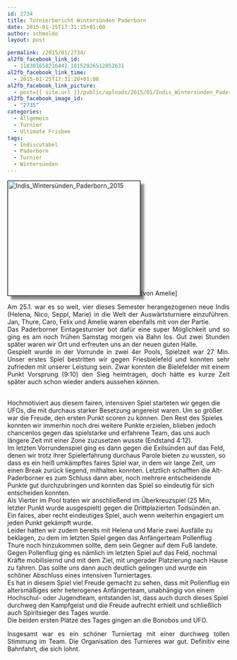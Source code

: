```yaml
---
id: 2734
title: Turnierbericht Wintersünden Paderborn
date: 2015-01-25T17:31:15+01:00
author: schmoldo
layout: post

permalink: /2015/01/2734/
al2fb_facebook_link_id:
  - 118301658216442_10152926512852631
al2fb_facebook_link_time:
  - 2015-01-25T17:31:20+01:00
al2fb_facebook_link_picture:
  - post={{ site.url }}/public/uploads/2015/01/Indis_Wintersünden_Paderborn_2015-300x260.jpg
al2fb_facebook_image_id:
  - "2735"
categories:
  - Allgemein
  - Turnier
  - Ultimate Frisbee
tags:
  - Indiscutabel
  - Paderborn
  - Turnier
  - Wintersünden
---
```

<p style="text-align: justify;">
  <a href="{{ site.url }}/public/uploads/2015/01/Indis_Wintersünden_Paderborn_2015.jpg"><img class=" size-medium wp-image-2735 alignleft" style="border: 1px solid black; box-shadow: 8px 8px 4px #888888;" src="{{ site.url }}/public/uploads/2015/01/Indis_Wintersünden_Paderborn_2015-300x260.jpg" alt="Indis_Wintersünden_Paderborn_2015" width="300" height="260"  /></a>[von Amelie]
</p>

<p style="text-align: justify;">
  Am 25.1. war es so weit, vier dieses Semester herangezogenen neue Indis (Helena, Nico, Seppl, Marie) in die Welt der Auswärtsturniere einzuführen. Jan, Thure, Caro, Felix und Amelie waren ebenfalls mit von der Partie.<br /> Das Paderborner Eintagesturnier bot dafür eine super Möglichkeit und so ging es am noch frühen Samstag morgen via Bahn los. Gut zwei Stunden später waren wir Ort und erfreuten uns an der neuen guten Halle.<br /> Gespielt wurde in der Vorrunde in zwei 4er Pools, Spielzeit war 27 Min. Unser erstes Spiel bestritten wir gegen Friesbielefeld und konnten sehr zufrieden mit unserer Leistung sein. Zwar konnten die Bielefelder mit einem Punkt Vorsprung (9:10) den Sieg heimtragen, doch hätte es kurze Zeit später auch schon wieder anders aussehen können.<!--more-->
  
  <br /> Hochmotiviert aus diesem fairen, intensiven Spiel starteten wir gegen die UFOs, die mit durchaus starker Besetzung angereist waren. Um so größer war die Freude, den ersten Punkt scoren zu können. Den Rest des Spieles konnten wir immerhin noch drei weitere Punkte erzielen, blieben jedoch chancenlos gegen das spielstarke und erfahrene Team, das uns auch längere Zeit mit einer Zone zuzusetzen wusste (Endstand 4:12).<br /> Im letzten Vorrundenspiel ging es dann gegen die Exilsünden auf das Feld, denen wir trotz ihrer Spielerfahrung durchaus Parole bieten zu wussten, so dass es ein heiß umkämpftes faires Spiel war, in dem wir lange Zeit, um einen Break zurück liegend, mithalten konnten. Letztlich schafften die Alt-Paderborner es zum Schluss dann aber, noch mehrere entscheidende Punkte gut durchzubringen und konnten das Spiel so eindeutig für sich entscheiden konnten.<br /> Als Vierter im Pool traten wir anschließend im Überkreuzspiel (25 Min, letzter Punkt wurde ausgespielt) gegen die Drittplazierten Todsünden an. Ein faires, aber recht eindeutiges Spiel, auch wenn weiterhin engagiert um jeden Punkt gekämpft wurde.<br /> Leider hatten wir zudem bereits mit Helena und Marie zwei Ausfälle zu beklagen, zu dem im letzten Spiel gegen das Anfängerteam Pollenflug Thure noch hinzukommen sollte, dem sein Gegner auf dem Fuß landete.<br /> Gegen Pollenflug ging es nämlich im letzten Spiel auf das Feld, nochmal Kräfte mobilisiernd und mit dem Ziel, mit ungerader Platzierung nach Hause zu fahren. Das sollte uns dann auch deutlich gelingen und wurde ein schöner Abschluss eines intensiven Turniertages.<br /> Es hat in diesem Spiel viel Freude gemacht zu sehen, dass mit Pollenflug ein altersmäßiges sehr heterogenes Anfängerteam, unabhängig von einem Hochschul- oder Jugendteam, entstanden ist, dass auch durch dieses Spiel durchweg den Kampfgeist und die Freude aufrecht erhielt und schließlich auch Spiritsieger des Tages wurde.<br /> Die beiden ersten Plätze des Tages gingen an die Bonobos und UFO.
</p>

<p style="text-align: justify;">
  Insgesamt war es ein schöner Turniertag mit einer durchweg tollen Stimmung im Team. Die Organisation des Turnieres war gut. Definitiv eine Bahnfahrt, die sich lohnt.
</p>